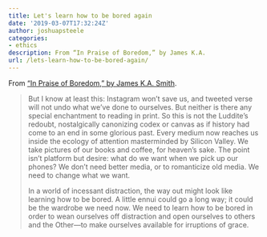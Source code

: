 ```yaml
---
title: Let's learn how to be bored again
date: '2019-03-07T17:32:24Z'
author: joshuapsteele
categories:
- ethics
description: From “In Praise of Boredom,” by James K.A.
url: /lets-learn-how-to-be-bored-again/
---
```

From [“In Praise of Boredom,” by James K.A. Smith](https://imagejournal.org/article/in-praise-of-boredom/).

> But I know at least this: Instagram won’t save us, and tweeted verse will not undo what we’ve done to ourselves. But neither is there any special enchantment to reading in print. So this is not the Luddite’s redoubt, nostalgically canonizing codex or canvas as if history had come to an end in some glorious past. Every medium now reaches us inside the ecology of attention masterminded by Silicon Valley. We take pictures of our books and coffee, for heaven’s sake. The point isn’t platform but desire: what do we want when we pick up our phones? We don’t need better media, or to romanticize old media. We need to change what we want.
> 
>  In a world of incessant distraction, the way out might look like learning how to be bored. A little ennui could go a long way; it could be the wardrobe we need now. We need to learn how to be bored in order to wean ourselves off distraction and open ourselves to others and the Other—to make ourselves available for irruptions of grace.